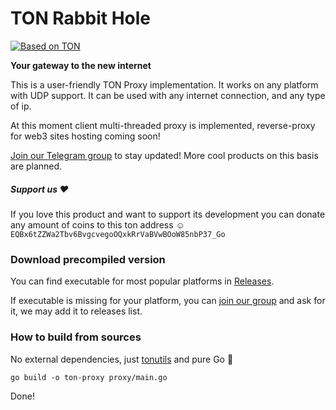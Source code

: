 # TON Rabbit Hole
[![Based on TON][ton-svg]][ton]

**Your gateway to the new internet**

This is a user-friendly TON Proxy implementation. It works on any platform with UDP support. It can be used with any internet connection, and any type of ip.  

At this moment client multi-threaded proxy is implemented, reverse-proxy for web3 sites hosting coming soon!

[Join our Telegram group](https://t.me/tonrh) to stay updated! More cool products on this basis are planned.

##### Support us ❤️
If you love this product and want to support its development you can donate any amount of coins to this ton address ☺️
`EQBx6tZZWa2Tbv6BvgcvegoOQxkRrVaBVwBOoW85nbP37_Go`

### Download precompiled version
You can find executable for most popular platforms in [Releases](https://github.com/xssnick/TON-RabbitHole/releases).

If executable is missing for your platform, you can [join our group](https://t.me/tonrh) and ask for it, we may add it to releases list.
### How to build from sources
No external dependencies, just [tonutils](https://github.com/xssnick/tonutils-go) and pure Go 🤘
 ```
go build -o ton-proxy proxy/main.go
 ```
Done!

<!-- Badges -->
[ton-svg]: https://img.shields.io/badge/Based%20on-TON-blue
[ton]: https://ton.org

